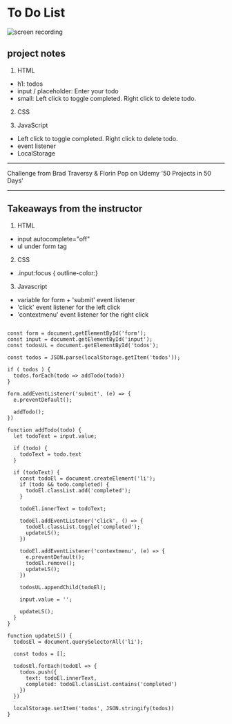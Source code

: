 # To Do List

![screen recording](https://media.giphy.com/media/dfvnKqLXNJJCoE4Zda/giphy.gif?cid=790b7611cb6ad9e1ff9f25fb17f59d79f2404b7082e5ecd0&rid=giphy.gif&ct=g)

## project notes

1. HTML

- h1: todos
- input / placeholder: Enter your todo
- small: Left click to toggle completed.
  Right click to delete todo.

2. CSS

3. JavaScript

- Left click to toggle completed. Right click to delete todo.
- event listener
- LocalStorage

---

Challenge from Brad Traversy & Florin Pop on Udemy '50 Projects in 50 Days'

---

## Takeaways from the instructor

1. HTML

- input autocomplete="off"
- ul under form tag

2. CSS

- .input:focus { outline-color:}

3. Javascript

- variable for form + 'submit' event listener
- 'click' event listener for the left click
- 'contextmenu' event listener for the right click

```

const form = document.getElementById('form');
const input = document.getElementById('input');
const todosUL = document.getElementById('todos');

const todos = JSON.parse(localStorage.getItem('todos'));

if ( todos ) {
  todos.forEach(todo => addTodo(todo))
}

form.addEventListener('submit', (e) => {
  e.preventDefault();

  addTodo();
})

function addTodo(todo) {
  let todoText = input.value;

  if (todo) {
    todoText = todo.text
  }

  if (todoText) {
    const todoEl = document.createElement('li');
    if (todo && todo.completed) {
      todoEl.classList.add('completed');
    }

    todoEl.innerText = todoText;

    todoEl.addEventListener('click', () => {
      todoEl.classList.toggle('completed');
      updateLS();
    })

    todoEl.addEventListener('contextmenu', (e) => {
      e.preventDefault();
      todoEl.remove();
      updateLS();
    })

    todosUL.appendChild(todoEl);

    input.value = '';

    updateLS();
  }
}

function updateLS() {
  todosEl = document.querySelectorAll('li');

  const todos = [];

  todosEl.forEach(todoEl => {
    todos.push({
      text: todoEl.innerText,
      completed: todoEl.classList.contains('completed')
    })
  })

  localStorage.setItem('todos', JSON.stringify(todos))
}
```
